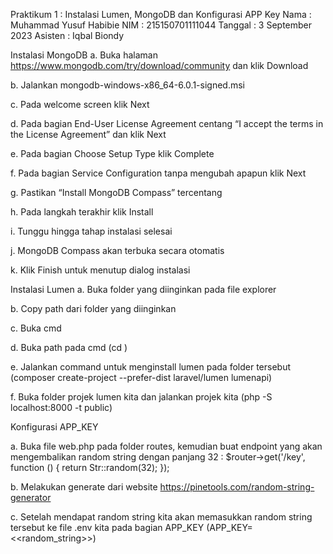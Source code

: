 Praktikum 1 : Instalasi Lumen, MongoDB dan Konfigurasi APP Key
Nama : Muhammad Yusuf Habibie
NIM : 215150701111044
Tanggal : 3 September 2023
Asisten : Iqbal Biondy

Instalasi MongoDB
a. Buka halaman https://www.mongodb.com/try/download/community dan klik Download

b. Jalankan mongodb-windows-x86_64-6.0.1-signed.msi

c. Pada welcome screen klik Next

d. Pada bagian End-User License Agreement centang “I accept the terms in the License Agreement” dan klik Next

e. Pada bagian Choose Setup Type klik Complete

f. Pada bagian Service Configuration tanpa mengubah apapun klik Next

g. Pastikan “Install MongoDB Compass” tercentang

h. Pada langkah terakhir klik Install

i. Tunggu hingga tahap instalasi selesai

j. MongoDB Compass akan terbuka secara otomatis

k. Klik Finish untuk menutup dialog instalasi

Instalasi Lumen
a. Buka folder yang diinginkan pada file explorer

b. Copy path dari folder yang diinginkan

c. Buka cmd

d. Buka path pada cmd (cd )

e. Jalankan command untuk menginstall lumen pada folder tersebut (composer create-project --prefer-dist laravel/lumen lumenapi)

f. Buka folder projek lumen kita dan jalankan projek kita (php -S localhost:8000 -t public)

Konfigurasi APP_KEY

a. Buka file web.php pada folder routes, kemudian buat endpoint yang akan mengembalikan random string dengan panjang 32 :
$router->get('/key', function () {
return Str::random(32);
});

b. Melakukan generate dari website https://pinetools.com/random-string-generator

c. Setelah mendapat random string kita akan memasukkan random string tersebut ke file .env kita pada bagian APP_KEY (APP_KEY=<<random_string>>)